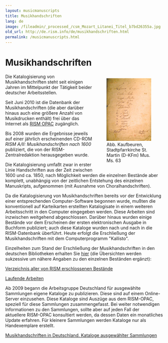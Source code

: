 ```yaml
---
layout: musicmanuscripts
title: Musikhandschriften
lang: de
image: /fileadmin/_processed_/csm_Mozart_Litanei_Titel_b7bd26355a.jpg
old_url: http://de.rism.info/de/musikhandschriften.html
permalink: /musicmanuscripts.html
---
```



# Musikhandschriften

<div style="float: right; width: 44%">
   <figure class="figure">
      <div class="float-left">
         <img src=" /images/old/fileadmin/csm_Mozart_Litanei_Titel_b7bd26355a.jpg">
      </div>
      <figcaption class="figcaption">
         Abb. Kaufbeuren, Stadtpfarrkirche St. Martin (D-KFm) Mus. Ms. 63
      </figcaption>
   </figure>
</div>

Die Katalogisierung von Musikhandschriften steht seit einigen Jahren im Mittelpunkt der Tätigkeit beider deutscher Arbeitsstellen.

Seit Juni 2010 ist die Datenbank der Musikhandschriften (die aber darüber hinaus auch eine größere Anzahl von Musikdrucken enthält) frei über das Internet als [RISM OPAC](http://opac.rism.info/) zugänglich.

Bis 2008 wurden die Ergebnisse jeweils auf einer jährlich erscheinenden CD-ROM _RISM A/II: Musikhandschriften nach 1600_ publiziert, die von der RISM-Zentralredaktion&nbsp;herausgegeben wurde.

Die Katalogisierung umfaßt zwar in erster Linie Handschriften aus der Zeit zwischen 1600 und ca. 1850, nach Möglichkeit werden die einzelnen Bestände aber komplett, unabhängig von der zeitlichen Entstehung des einzelnen Manuskripts, aufgenommen (mit Ausnahme von Choralhandschriften).

Da die Katalogisierung von Musikhandschriften bereits vor der Entwicklung einer entsprechenden Computer-Software begonnen wurde, mußten die konventionell auf Karteikarten erstellten Katalogisate in einem weiteren Arbeitsschritt in den Computer eingegeben werden. Diese Arbeiten sind inzwischen weitgehend abgeschlossen. Darüber hinaus wurden einige Bestände vor dem Erscheinen der ersten elektronischen Ausgabe in Buchform publiziert; auch diese Kataloge wurden nach und nach in die RISM-Datenbank überführt. Heute erfolgt die Erschließung der Musikhandschriften mit dem Computerprogramm "Kallisto".

Einzelheiten zum Stand der Erschließung der Musikhandschriften in den deutschen Bibliotheken erhalten Sie [hier](http://www.rism.info/?id=39 "Öffnet externen Link in neuem Fenster") (die Übersichten werden sukzessive um nähere Angaben zu den einzelnen Beständen ergänzt):

[Verzeichnis aller von RISM erschlossenen Bestände](/musicmanuscripts/liste-aller-fundorte.html "Öffnet internen Link im aktuellen Fenster")

[Laufende Arbeiten](/projects/laufende-arbeiten.html#c766 "Opens internal link in current window")

Ab 2009 begann die Arbeitsgruppe Deutschland für ausgewählte Sammlungen eigene Kataloge zu publizieren. Diese sind auf einem Online-Server einzusehen. Diese Kataloge sind&nbsp;Auszüge aus dem RISM-OPAC, speziell für diese Sammlungen zusammengefasst. Bei weiter notwendigen Informationen zu den Sammlungen, sollte aber auf jeden Fall der aktuellere&nbsp;RISM-OPAC&nbsp;konsultiert werden, da dessen Daten ein monatliches Update&nbsp;erfahren.&nbsp;Für kleinere Sammlungen werden Kataloge nur&nbsp;als Handexemplare erstellt.&nbsp;

[Musikhandschriften in Deutschland. Kataloge ausgewählter Sammlungen](/publications/musikhandschriften-in-deutschland.html "Öffnet internen Link im aktuellen Fenster")

